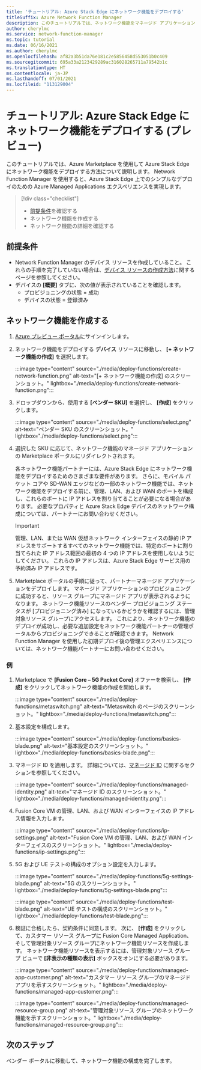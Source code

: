 ```yaml
---
title: 'チュートリアル: Azure Stack Edge にネットワーク機能をデプロイする'
titleSuffix: Azure Network Function Manager
description: このチュートリアルでは、ネットワーク機能をマネージド アプリケーションとしてデプロイする方法について説明します。
author: cherylmc
ms.service: network-function-manager
ms.topic: tutorial
ms.date: 06/16/2021
ms.author: cherylmc
ms.openlocfilehash: af82a3b51da76e181c2e5856458d553051b0c409
ms.sourcegitcommit: 695a33a2123429289ac316028265711a79542b1c
ms.translationtype: HT
ms.contentlocale: ja-JP
ms.lasthandoff: 07/01/2021
ms.locfileid: "113129004"
---
```

# <a name="tutorial-deploy-network-functions-on-azure-stack-edge-preview"></a>チュートリアル: Azure Stack Edge にネットワーク機能をデプロイする (プレビュー)

このチュートリアルでは、Azure Marketplace を使用して Azure Stack Edge にネットワーク機能をデプロイする方法について説明します。 Network Function Manager を使用すると、Azure Stack Edge 上でのシンプルなデプロイのための Azure Managed Applications エクスペリエンスを実現します。

> [!div class="checklist"]
> * [前提条件](overview.md#prereq)を確認する
> * ネットワーク機能を作成する
> * ネットワーク機能の詳細を確認する

## <a name="prerequisites"></a>前提条件

* Network Function Manager のデバイス リソースを作成していること。 これらの手順を完了していない場合は、[デバイス リソースの作成方法](create-device.md)に関するページを参照してください。
* デバイスの **[概要]** タブに、次の値が表示されていることを確認します。
  * プロビジョニングの状態 = 成功
  * デバイスの状態 = 登録済み

## <a name="create-a-network-function"></a><a name="create"></a>ネットワーク機能を作成する

1. [Azure プレビュー ポータル](https://aka.ms/AzureNetworkFunctionManager)にサインインします。
1. ネットワーク機能をデプロイする **デバイス** リソースに移動し、 **[+ ネットワーク機能の作成]** を選択します。

   :::image type="content" source="./media/deploy-functions/create-network-function.png" alt-text="[+ ネットワーク機能の作成] のスクリーンショット。" lightbox="./media/deploy-functions/create-network-function.png":::
1. ドロップダウンから、使用する **[ベンダー SKU]** を選択し、 **[作成]** をクリックします。

   :::image type="content" source="./media/deploy-functions/select.png" alt-text="ベンダー SKU のスクリーンショット。" lightbox="./media/deploy-functions/select.png":::
1. 選択した SKU に応じて、ネットワーク機能のマネージド アプリケーションの Marketplace ポータルにリダイレクトされます。
 
   各ネットワーク機能パートナーには、Azure Stack Edge にネットワーク機能をデプロイするためのさまざまな要件があります。 さらに、モバイル パケット コアや SD-WAN エッジなどの一部のネットワーク機能では、ネットワーク機能をデプロイする前に、管理、LAN、および WAN のポートを構成し、これらのポートに IP アドレスを割り当てることが必要になる場合があります。 必要なプロパティと Azure Stack Edge デバイスのネットワーク構成については、パートナーにお問い合わせください。
   
   > [!IMPORTANT]
   > 管理、LAN、または WAN 仮想ネットワーク インターフェイスの静的 IP アドレスをサポートするすべてのネットワーク機能では、特定のポートに割り当てられた IP アドレス範囲の最初の 4 つの IP アドレスを使用しないようにしてください。 これらの IP アドレスは、Azure Stack Edge サービス用の予約済み IP アドレスです。
   >

1. Marketplace ポータルの手順に従って、パートナーマネージド アプリケーションをデプロイします。 マネージド アプリケーションのプロビジョニングに成功すると、リソース グループにマネージド アプリが表示されるようになります。 ネットワーク機能リソースのベンダー プロビジョニング ステータスが [プロビジョニング済み] になっているかどうかを確認するには、管理対象リソース グループにアクセスします。 これにより、ネットワーク機能のデプロイが成功し、必要な追加設定をネットワーク機能パートナーの管理ポータルからプロビジョニングできることが確認できます。 Network Function Manager を使用した初期デプロイ後の管理エクスペリエンスについては、ネットワーク機能パートナーにお問い合わせください。

### <a name="example"></a>例

1. Marketplace で **[Fusion Core – 5G Packet Core]** オファーを検索し、 **[作成]** をクリックしてネットワーク機能の作成を開始します。

   :::image type="content" source="./media/deploy-functions/metaswitch.png" alt-text="Metaswitch のページのスクリーンショット。" lightbox="./media/deploy-functions/metaswitch.png":::
1. 基本設定を構成します。

   :::image type="content" source="./media/deploy-functions/basics-blade.png" alt-text="基本設定のスクリーンショット。" lightbox="./media/deploy-functions/basics-blade.png":::
1. マネージド ID を適用します。 詳細については、[マネージド ID](overview.md#managed-identity) に関するセクションを参照してください。

   :::image type="content" source="./media/deploy-functions/managed-identity.png" alt-text="マネージド ID のスクリーンショット。" lightbox="./media/deploy-functions/managed-identity.png":::
1. Fusion Core VM の管理、LAN、および WAN インターフェイスの IP アドレス情報を入力します。

   :::image type="content" source="./media/deploy-functions/ip-settings.png" alt-text="Fusion Core VM の管理、LAN、および WAN インターフェイスのスクリーンショット。" lightbox="./media/deploy-functions/ip-settings.png":::
1. 5G および UE テストの構成のオプション設定を入力します。

   :::image type="content" source="./media/deploy-functions/5g-settings-blade.png" alt-text="5G のスクリーンショット。" lightbox="./media/deploy-functions/5g-settings-blade.png":::

   :::image type="content" source="./media/deploy-functions/test-blade.png" alt-text="UE テストの構成のスクリーンショット。" lightbox="./media/deploy-functions/test-blade.png":::
1. 検証に合格したら、契約条件に同意します。 次に、 **[作成]** をクリックして、カスタマー リソース グループに Fusion Core Managed Application、そして管理対象リソース グループにネットワーク機能リソースを作成します。 ネットワーク機能リソースを表示するには、管理対象リソース グループ ビューで **[非表示の種類の表示]** ボックスをオンにする必要があります。

   :::image type="content" source="./media/deploy-functions/managed-app-customer.png" alt-text="カスタマー リソース グループのマネージド アプリを示すスクリーンショット。" lightbox="./media/deploy-functions/managed-app-customer.png":::

   :::image type="content" source="./media/deploy-functions/managed-resource-group.png" alt-text="管理対象リソース グループのネットワーク機能を示すスクリーンショット。" lightbox="./media/deploy-functions/managed-resource-group.png":::

## <a name="next-steps"></a>次のステップ

ベンダー ポータルに移動して、ネットワーク機能の構成を完了します。
